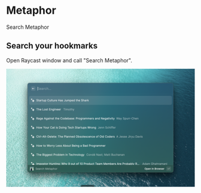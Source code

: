 # Metaphor

Search Metaphor

## Search your hookmarks

Open Raycast window and call "Search Metaphor".

![Search Metaphor](./metadate/../metadata/metaphor-1.png)
